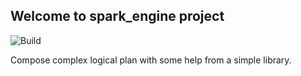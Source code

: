 ## Welcome to spark_engine project

![Build](https://github.com/gabrielenizzoli/spark_engine/workflows/Build/badge.svg?branch=master)

Compose complex logical plan with some help from a simple library.
